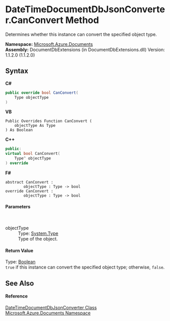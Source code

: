 # DateTimeDocumentDbJsonConverter.CanConvert Method 
 

Determines whether this instance can convert the specified object type.

**Namespace:**&nbsp;<a href="856b2e23-9c8b-2618-f913-67d85d500616">Microsoft.Azure.Documents</a><br />**Assembly:**&nbsp;DocumentDbExtensions (in DocumentDbExtensions.dll) Version: 1.1.2.0 (1.1.2.0)

## Syntax

**C#**<br />
``` C#
public override bool CanConvert(
	Type objectType
)
```

**VB**<br />
``` VB
Public Overrides Function CanConvert ( 
	objectType As Type
) As Boolean
```

**C++**<br />
``` C++
public:
virtual bool CanConvert(
	Type^ objectType
) override
```

**F#**<br />
``` F#
abstract CanConvert : 
        objectType : Type -> bool 
override CanConvert : 
        objectType : Type -> bool 
```


#### Parameters
&nbsp;<dl><dt>objectType</dt><dd>Type: <a href="http://msdn2.microsoft.com/en-us/library/42892f65" target="_blank">System.Type</a><br />Type of the object.</dd></dl>

#### Return Value
Type: <a href="http://msdn2.microsoft.com/en-us/library/a28wyd50" target="_blank">Boolean</a><br />`true` if this instance can convert the specified object type; otherwise, `false`.

## See Also


#### Reference
<a href="c354736b-73fb-8d82-e8c1-9e8a7f104623">DateTimeDocumentDbJsonConverter Class</a><br /><a href="856b2e23-9c8b-2618-f913-67d85d500616">Microsoft.Azure.Documents Namespace</a><br />